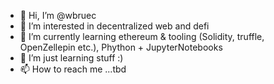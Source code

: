 - 👋 Hi, I’m @wbruec
- 👀 I’m interested in decentralized web and defi
- 🌱 I’m currently learning ethereum & tooling (Solidity, truffle, OpenZellepin etc.), Phython + JupyterNotebooks
- 💞️ I’m just learning stuff :)
- 📫 How to reach me ...tbd

<!---
wbruec/wbruec is a ✨ special ✨ repository because its `README.md` (this file) appears on your GitHub profile.
You can click the Preview link to take a look at your changes.
--->
